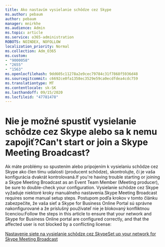 ```yaml
---
title: Ako nastavím vysielanie schôdze cez Skype
ms.author: pebaum
author: pebaum
manager: mnirkhe
ms.audience: Admin
ms.topic: article
ms.service: o365-administration
ROBOTS: NOINDEX, NOFOLLOW
localization_priority: Normal
ms.collection: Adm_O365
ms.custom:
- "9000058"
- "2655"
- "1563"
ms.openlocfilehash: 9dd605c11278a2e9cec79784c31f7868f5936d48
ms.sourcegitcommit: c6692ce0fa1358ec3529e59ca0ecdfdea4cdc759
ms.translationtype: MT
ms.contentlocale: sk-SK
ms.lasthandoff: 09/15/2020
ms.locfileid: "47781478"
---
```

# <a name="cant-start-or-join-a-skype-meeting-broadcast"></a><span data-ttu-id="5b72b-102">Nie je možné spustiť vysielanie schôdze cez Skype alebo sa k nemu zapojiť?</span><span class="sxs-lookup"><span data-stu-id="5b72b-102">Can't start or join a Skype Meeting Broadcast?</span></span>

<span data-ttu-id="5b72b-103">Ak máte problémy so spustením alebo pripojením k vysielaniu schôdze cez Skype ako člen tímu udalosti (producent schôdze), skontrolujte, či je vaša konfigurácia dvakrát kontrolovaná.</span><span class="sxs-lookup"><span data-stu-id="5b72b-103">If you're having trouble starting or joining a Skype Meeting Broadcast as an Event Team Member (Meeting producer), be sure to double-check your configuration.</span></span> <span data-ttu-id="5b72b-104">Vysielanie schôdze cez Skype vyžaduje niektoré kroky manuálneho nastavenia.</span><span class="sxs-lookup"><span data-stu-id="5b72b-104">Skype Meeting Broadcast requires some manual setup steps.</span></span> <span data-ttu-id="5b72b-105">Postupom podľa krokov v tomto článku zabezpečíte, že vaša sieť a Skype for Business Online Portal sú správne nakonfigurované a že príslušný používateľ nie je blokovaný konfliktnou licenciou:</span><span class="sxs-lookup"><span data-stu-id="5b72b-105">Follow the steps in this article to ensure that your network and Skype for Business Online portal are configured correctly, and that the affected user is not blocked by a conflicting license:</span></span>

[<span data-ttu-id="5b72b-106">Nastavenie siete na vysielanie schôdze cez Skype</span><span class="sxs-lookup"><span data-stu-id="5b72b-106">Set up your network for Skype Meeting Broadcast</span></span>](https://docs.microsoft.com/SkypeForBusiness/set-up-your-network-for-skype-meeting-broadcast/set-up-your-network-for-skype-meeting-broadcast)